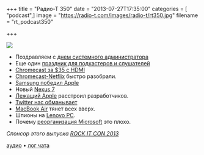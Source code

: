 +++
title = "Радио-Т 350"
date = "2013-07-27T17:35:00"
categories = [ "podcast",]
image = "https://radio-t.com/images/radio-t/rt350.jpg"
filename = "rt_podcast350"

+++

![](https://radio-t.com/images/radio-t/rt350.jpg)

* Поздравляем с [днем системного администратора](http://habrahabr.ru/company/mailru/blog/187918/)
* Еще один [праздник для подкастеров и слушателей](http://www.macrumors.com/2013/07/22/apple-reaches-podcasting-milestone-with-1-billion-subscribers/)
* [Chromecast за $35 с HDMI](http://www.engadget.com/2013/07/24/google-chromekey/)
* [Chromecast-Netflix](http://www.latimes.com/business/technology/la-fi-tn-google-ends-chromecast-netflix-promotion-20130725,0,483513.story) быстро разобрали.
* [Samsung победил Apple](http://www.bbc.co.uk/news/business-23463111)
* Новый [Nexus 7](http://www.techhive.com/article/2045142/asus-chairman-jonney-shih-nexus-7-almost-broke-us.html)
* [Лежащий Apple](http://news.cnet.com/8301-13579_3-57595610-37/extended-apple-downtime-leaves-some-developers-in-limbo/) расстроил разработчиков.
* [Twitter нас обманывает](http://www.theverge.com/2013/7/24/4551684/twitter-uses-real-users-fake-tweets-to-promote-ad-platform)
* [MacBook Air](http://appleinsider.com/articles/13/07/23/strong-sales-of-macbook-airs-with-all-day-battery-life-give-apple-its-strongest-launch) тянет всех вверх.
* Шпионы на [Lenovo PC](http://thenextweb.com/asia/2013/07/26/spy-agencies-reportedly-have-a-long-standing-ban-on-lenovo-pcs-due-to-back-door-vulnerabil).
* Почему [реорганизация Microsoft](http://stratechery.com/2013/why-microsofts-reorganization-is-a-bad-idea/) это плохо.

_Спонсор этого выпуска [ROCK IT CON 2013](http://www.rockitcon.com)_

[аудио](http://cdn.radio-t.com/rt_podcast350.mp3) • [лог чата](http://chat.radio-t.com/logs/radio-t-350.html)
<audio src="http://cdn.radio-t.com/rt_podcast350.mp3" preload="none"></audio>
